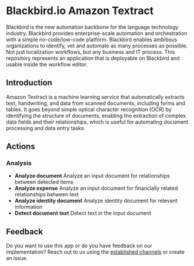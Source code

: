 # Blackbird.io Amazon Textract

Blackbird is the new automation backbone for the language technology industry. Blackbird provides enterprise-scale automation and orchestration with a simple no-code/low-code platform. Blackbird enables ambitious organizations to identify, vet and automate as many processes as possible. Not just localization workflows, but any business and IT process. This repository represents an application that is deployable on Blackbird and usable inside the workflow editor.

## Introduction

<!-- begin docs -->

Amazon Textract is a machine learning service that automatically extracts text, handwriting, and data from scanned documents, including forms and tables. It goes beyond simple optical character recognition (OCR) by identifying the structure of documents, enabling the extraction of complex data fields and their relationships, which is useful for automating document processing and data entry tasks.

## Actions

### Analysis
- **Analyze document** Analyze an input document for relationships between detected items
- **Analyze expense** Analyze an input document for financially related relationships between text
- **Analyze identity document** Analyze identity document for relevant information
- **Detect document text** Detect text in the input document

## Feedback

Do you want to use this app or do you have feedback on our implementation? Reach out to us using the [established channels](https://www.blackbird.io/) or create an issue.

<!-- end docs -->
